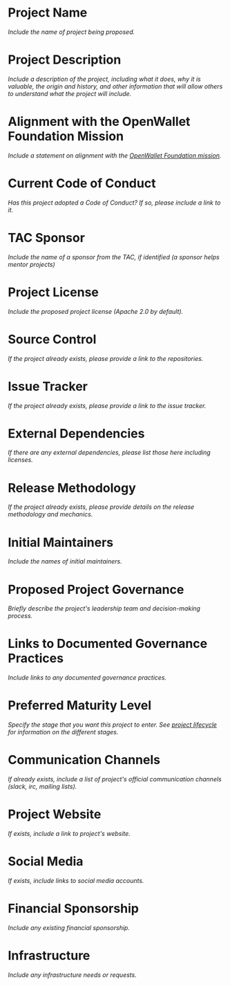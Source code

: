 # Project Name
_Include the name of project being proposed._

# Project Description
_Include a description of the project, including what it does, why it is valuable, the origin and history, and other information that will allow others to understand what the project will include._

# Alignment with the OpenWallet Foundation Mission
_Include a statement on alignment with the [OpenWallet Foundation mission](https://openwallet-foundation.github.io/tac/governance/charter/)._

# Current Code of Conduct
_Has this project adopted a Code of Conduct? If so, please include a link to it._

# TAC Sponsor
_Include the name of a sponsor from the TAC, if identified (a sponsor helps mentor projects)_

# Project License
_Include the proposed project license (Apache 2.0 by default)._

# Source Control
_If the project already exists, please provide a link to the repositories._

# Issue Tracker
_If the project already exists, please provide a link to the issue tracker._

# External Dependencies
_If there are any external dependencies, please list those here including licenses._

# Release Methodology
_If the project already exists, please provide details on the release methodology and mechanics._

# Initial Maintainers
_Include the names of initial maintainers._

# Proposed Project Governance
_Briefly describe the project's leadership team and decision-making process._

# Links to Documented Governance Practices
_Include links to any documented governance practices._

# Preferred Maturity Level
_Specify the stage that you want this project to enter. See [project lifecycle](https://openwallet-foundation.github.io/tac/governance/project-lifecycle/#stages) for information on the different stages._

# Communication Channels
_If already exists, include a list of project's official communication channels (slack, irc, mailing lists)._

# Project Website
_If exists, include a link to project's website._

# Social Media
_If exists, include links to social media accounts._

# Financial Sponsorship
_Include any existing financial sponsorship._

# Infrastructure
_Include any infrastructure needs or requests._
